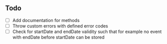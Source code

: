 ## Todo

- [ ] Add documentation for methods
- [ ] Throw custom errors with defined error codes
- [ ] Check for startDate and endDate validity such that for example no event with endDate before startDate can be stored
